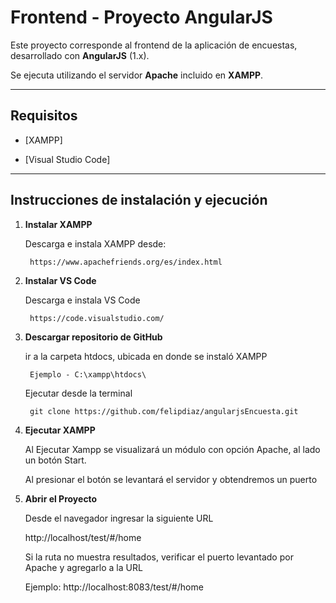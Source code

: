 # Frontend - Proyecto AngularJS


Este proyecto corresponde al frontend de la aplicación de encuestas, desarrollado con **AngularJS** (1.x).  



Se ejecuta utilizando el servidor **Apache** incluido en **XAMPP**.



---



## Requisitos



- [XAMPP]

- [Visual Studio Code]



---



## Instrucciones de instalación y ejecución



1. **Instalar XAMPP**  

   Descarga e instala XAMPP desde:  

        https://www.apachefriends.org/es/index.html



2. **Instalar VS Code**

    Descarga e instala VS Code

        https://code.visualstudio.com/



3. **Descargar repositorio de GitHub**

    ir a la carpeta htdocs, ubicada en donde se instaló XAMPP

        Ejemplo - C:\xampp\htdocs\



    Ejecutar desde la terminal

        git clone https://github.com/felipdiaz/angularjsEncuesta.git



    

4. **Ejecutar XAMPP**

    Al Ejecutar Xampp se visualizará un módulo con opción Apache, al lado un botón Start.

    Al presionar el botón se levantará el servidor y obtendremos un puerto



5. **Abrir el Proyecto**

    Desde el navegador ingresar la siguiente URL

    http://localhost/test/#/home



    Si la ruta no muestra resultados, verificar el puerto levantado por Apache y agregarlo a la URL

    Ejemplo: http://localhost:8083/test/#/home
